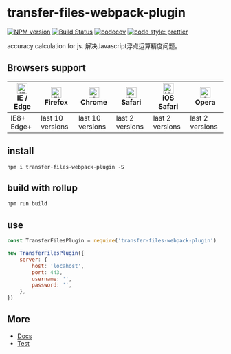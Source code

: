 # transfer-files-webpack-plugin

[![NPM version](https://img.shields.io/npm/v/transfer-files-webpack-plugin.svg?style=flat)](https://www.npmjs.com/package/transfer-files-webpack-plugin)
[![Build Status](https://travis-ci.org/Ipxxiao/transfer-files-webpack-plugin.svg?branch=master)](https://travis-ci.org/Ipxxiao/transfer-files-webpack-plugin)
[![codecov](https://codecov.io/gh/Ipxxiao/transfer-files-webpack-plugin/branch/master/graph/badge.svg)](https://codecov.io/gh/Ipxxiao/transfer-files-webpack-plugin)
[![code style: prettier](https://img.shields.io/badge/code_style-prettier-ff69b4.svg?style=flat-square)](https://github.com/prettier/prettier)

accuracy calculation for js. 解决Javascript浮点运算精度问题。

## Browsers support

| [<img src="https://raw.githubusercontent.com/alrra/browser-logos/master/src/edge/edge_48x48.png" alt="IE / Edge" width="24px" height="24px" />](http://godban.github.io/browsers-support-badges/)</br>IE / Edge | [<img src="https://raw.githubusercontent.com/alrra/browser-logos/master/src/firefox/firefox_48x48.png" alt="Firefox" width="24px" height="24px" />](http://godban.github.io/browsers-support-badges/)</br>Firefox | [<img src="https://raw.githubusercontent.com/alrra/browser-logos/master/src/chrome/chrome_48x48.png" alt="Chrome" width="24px" height="24px" />](http://godban.github.io/browsers-support-badges/)</br>Chrome | [<img src="https://raw.githubusercontent.com/alrra/browser-logos/master/src/safari/safari_48x48.png" alt="Safari" width="24px" height="24px" />](http://godban.github.io/browsers-support-badges/)</br>Safari | [<img src="https://raw.githubusercontent.com/alrra/browser-logos/master/src/safari-ios/safari-ios_48x48.png" alt="iOS Safari" width="24px" height="24px" />](http://godban.github.io/browsers-support-badges/)</br>iOS Safari | [<img src="https://raw.githubusercontent.com/alrra/browser-logos/master/src/opera/opera_48x48.png" alt="Opera" width="24px" height="24px" />](http://godban.github.io/browsers-support-badges/)</br>Opera |
| --------------------------------------------------------------------------------------------------------------------------------------------------------------------------------------------------------------- | ----------------------------------------------------------------------------------------------------------------------------------------------------------------------------------------------------------------- | ------------------------------------------------------------------------------------------------------------------------------------------------------------------------------------------------------------- | ------------------------------------------------------------------------------------------------------------------------------------------------------------------------------------------------------------- | ----------------------------------------------------------------------------------------------------------------------------------------------------------------------------------------------------------------------------- | --------------------------------------------------------------------------------------------------------------------------------------------------------------------------------------------------------- |
| IE8+ Edge+                                                                                                                                                                                                      | last 10 versions                                                                                                                                                                                                  | last 10 versions                                                                                                                                                                                              | last 2 versions                                                                                                                                                                                               | last 2 versions                                                                                                                                                                                                               | last 2 versions                                                                                                                                                                                           |

## install

``` base
npm i transfer-files-webpack-plugin -S
```

## build with rollup

``` base
npm run build
```

## use

``` javascript 
const TransferFilesPlugin = require('transfer-files-webpack-plugin')
```


``` javascript
new TransferFilesPlugin({
    server: {
        host: 'locahost',
        port: 443,
        username: '',
        password: '',
    },
})
```

## More
- [Docs](https://github.com/Ipxxiao/transfer-files-webpack-plugin/tree/master/docs)
- [Test](https://github.com/Ipxxiao/transfer-files-webpack-plugin/blob/master/__tests__/index.spec.ts)